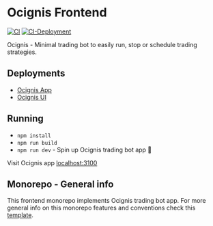 # Ocignis Frontend

[![CI][ci-badge]][ci-url]
[![CI-Deployment][ci-deployment-badge]][ci-deployment-url]

Ocignis - Minimal trading bot to easily run, stop or schedule trading strategies.

## Deployments

- [Ocignis App](https://app.ocignis.com)
- [Ocignis UI](https://ui.ocignis.com)

## Running

- `npm install`
- `npm run build`
- `npm run dev` - Spin up Ocignis trading bot app 🚀

Visit Ocignis app [localhost:3100](http://localhost:3100/)

## Monorepo - General info

This frontend monorepo implements Ocignis trading bot app. For more general info on this monorepo features and conventions check this [template](https://github.com/mkosir/turborepo-boilerplate).

<!-- Badges -->

[ci-badge]: https://github.com/ocignis/ocignis-fe/actions/workflows/CI.yml/badge.svg
[ci-url]: https://github.com/ocignis/ocignis-fe/actions/workflows/CI.yml
[ci-deployment-badge]: https://github.com/ocignis/ocignis-fe/actions/workflows/CI-Deployment.yml/badge.svg
[ci-deployment-url]: https://github.com/ocignis/ocignis-fe/actions/workflows/CI-Deployment.yml

